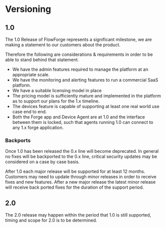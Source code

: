 # Versioning

## 1.0

The 1.0 Release of FlowForge represents a significant milestone, we are making a statement to our customers about the product.

Therefore the following are considerations & requirements in order to be able to stand behind that statement.

- We have the admin features required to manage the platform at an appropriate scale.
- We have the monitoring and alerting features to run a commercial SaaS platform.
- We have a suitable licensing model in place
- The pricing model is sufficiently mature and implemented in the platform as to support our plans for the 1.x timeline. 
- The devices feature is capable of supporting at least one real world use case end to end.
- Both the Forge app and Device Agent are at 1.0 and the interface between them is locked, such that agents running 1.0 can connect to any 1.x forge application.


### Backports

Once 1.0 has been released the 0.x line will become deprecated. In general no fixes will be backported to the 0.x line, critical security updates may be considered on a case by case basis.

After 1.0 each major release will be supported for at least 12 months. Customers may need to update through minor releases in order to receive fixes and new features. After a new major release the latest minor release will receive back ported fixes for the duration of the support period.

## 2.0
The 2.0 release may happen within the period that 1.0 is still supported, timing and scope for 2.0 is to be determined.